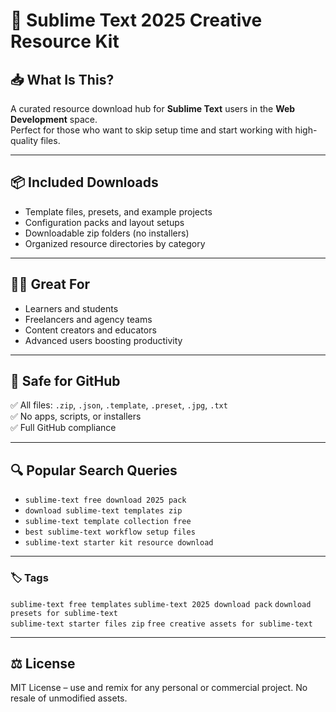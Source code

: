 
# 🎒 Sublime Text 2025 Creative Resource Kit

## 📥 What Is This?

A curated resource download hub for **Sublime Text** users in the **Web Development** space.  
Perfect for those who want to skip setup time and start working with high-quality files.

---

## 📦 Included Downloads

- Template files, presets, and example projects  
- Configuration packs and layout setups  
- Downloadable zip folders (no installers)  
- Organized resource directories by category

---

## 👨‍🔧 Great For

- Learners and students  
- Freelancers and agency teams  
- Content creators and educators  
- Advanced users boosting productivity

---

## 🔐 Safe for GitHub

✅ All files: `.zip`, `.json`, `.template`, `.preset`, `.jpg`, `.txt`  
✅ No apps, scripts, or installers  
✅ Full GitHub compliance

---

## 🔍 Popular Search Queries

- `sublime-text free download 2025 pack`  
- `download sublime-text templates zip`  
- `sublime-text template collection free`  
- `best sublime-text workflow setup files`  
- `sublime-text starter kit resource download`

---

### 🏷️ Tags

`sublime-text free templates` `sublime-text 2025 download pack` `download presets for sublime-text`  
`sublime-text starter files zip` `free creative assets for sublime-text`

---

## ⚖️ License

MIT License – use and remix for any personal or commercial project. No resale of unmodified assets.
